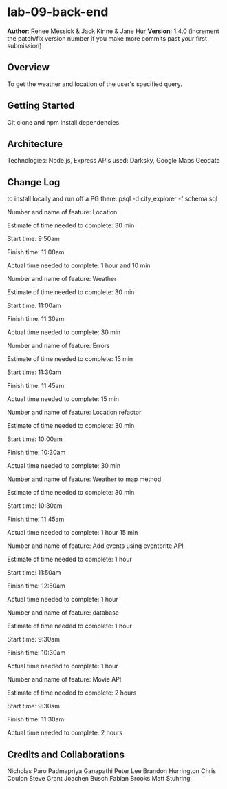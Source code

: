 # lab-09-back-end

**Author**: Renee Messick & Jack Kinne & Jane Hur
**Version**: 1.4.0 (increment the patch/fix version number if you make more commits past your first submission)

## Overview
To get the weather and location of the user's specified query.

## Getting Started
Git clone and npm install dependencies.

## Architecture
Technologies: Node.js, Express
APIs used: Darksky, Google Maps Geodata

## Change Log

to install locally and run off a PG there:
psql -d city_explorer -f schema.sql

Number and name of feature: Location

Estimate of time needed to complete: 30 min

Start time: 9:50am

Finish time: 11:00am

Actual time needed to complete: 1 hour and 10 min

<!-- ------------- -->
Number and name of feature: Weather

Estimate of time needed to complete: 30 min

Start time: 11:00am

Finish time: 11:30am

Actual time needed to complete: 30 min

<!-- ------------- -->
Number and name of feature: Errors

Estimate of time needed to complete: 15 min

Start time: 11:30am

Finish time: 11:45am

Actual time needed to complete: 15 min

<!-- ------------- -->
Number and name of feature: Location refactor

Estimate of time needed to complete: 30 min

Start time: 10:00am

Finish time: 10:30am

Actual time needed to complete: 30 min

<!-- ------------- -->
Number and name of feature: Weather to map method

Estimate of time needed to complete: 30 min

Start time: 10:30am

Finish time: 11:45am

Actual time needed to complete: 1 hour 15 min

<!-- ------------- -->
Number and name of feature: Add events using eventbrite API

Estimate of time needed to complete: 1 hour

Start time: 11:50am

Finish time: 12:50am

Actual time needed to complete: 1 hour

<!-- ------------- -->
Number and name of feature: database

Estimate of time needed to complete: 1 hour

Start time: 9:30am

Finish time: 10:30am

Actual time needed to complete: 1 hour

<!-- ------------- -->
Number and name of feature: Movie API

Estimate of time needed to complete: 2 hours

Start time: 9:30am

Finish time: 11:30am

Actual time needed to complete: 2 hours

## Credits and Collaborations
Nicholas Paro
Padmapriya Ganapathi
Peter Lee
Brandon Hurrington
Chris Coulon
Steve Grant
Joachen Busch
Fabian Brooks
Matt Stuhring
